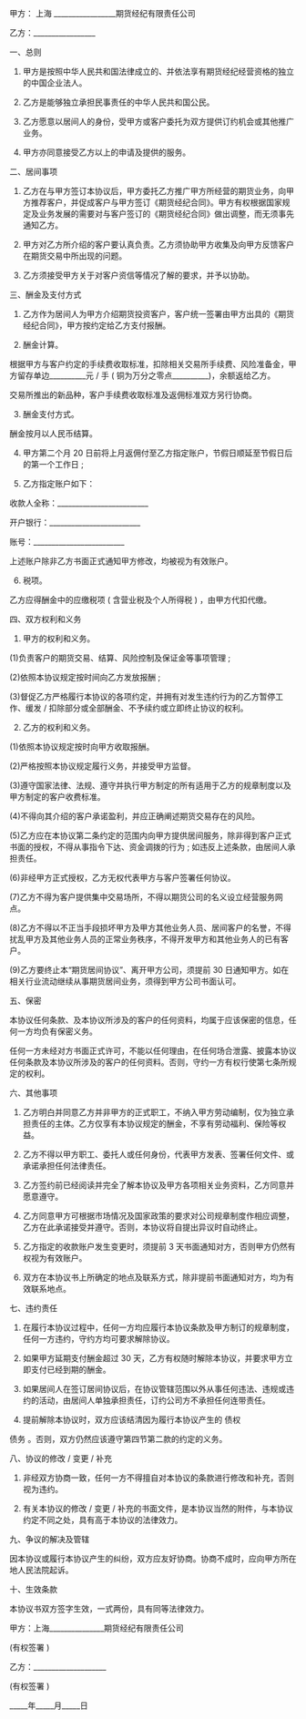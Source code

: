 
 





甲方：
上海
_________________期货经纪有限责任公司




乙方：_________________




一、总则




1. 甲方是按照中华人民共和国法律成立的、并依法享有期货经纪经营资格的独立的中国企业法人。




2. 乙方是能够独立承担民事责任的中华人民共和国公民。




3. 乙方愿意以居间人的身份，受甲方或客户委托为双方提供订约机会或其他推广业务。




4. 甲方亦同意接受乙方以上的申请及提供的服务。




二、居间事项




1. 乙方在与甲方签订本协议后，甲方委托乙方推广甲方所经营的期货业务，向甲方推荐客户，并促成客户与甲方签订《期货经纪合同》。甲方有权根据国家规定及业务发展的需要对与客户签订的《期货经纪合同》做出调整，而无须事先通知乙方。




2. 甲方对乙方所介绍的客户要认真负责。乙方须协助甲方收集及向甲方反馈客户在期货交易中所出现的问题。




3. 乙方须接受甲方关于对客户资信等情况了解的要求，并予以协助。




三、酬金及支付方式




1. 乙方作为居间人为甲方介绍期货投资客户，客户统一签署由甲方出具的《期货经纪合同》，甲方按约定给乙方支付报酬。




2. 酬金计算。




根据甲方与客户约定的手续费收取标准，扣除相关交易所手续费、风险准备金，甲方留存单边__________元
/
手
(
铜为万分之零点__________)，余额返给乙方。




交易所推出的新品种，客户手续费收取标准及返佣标准双方另行协商。




3. 酬金支付方式。




酬金按月以人民币结算。




4. 甲方第二个月
20
日前将上月返佣付至乙方指定账户，节假日顺延至节假日后的第一个工作日
;





5. 乙方指定账户如下：




收款人全称：_________________________




开户银行：_________________________




账号：_________________________




上述账户除非乙方书面正式通知甲方修改，均被视为有效账户。




6. 税项。




乙方应得酬金中的应缴税项
(
含营业税及个人所得税
)
，由甲方代扣代缴。




四、双方权利和义务




1. 甲方的权利和义务。




(1)负责客户的期货交易、结算、风险控制及保证金等事项管理
;





(2)依照本协议规定按时间向乙方发放报酬
;





(3)督促乙方严格履行本协议的各项约定，并拥有对发生违约行为的乙方暂停工作、缓发
/
扣除部分或全部酬金、不予续约或立即终止协议的权利。




2. 乙方的权利和义务。




(1)依照本协议规定按时向甲方收取报酬。




(2)严格按照本协议规定履行义务，并接受甲方监督。




(3)遵守国家法律、法规、遵守并执行甲方制定的所有适用于乙方的规章制度以及甲方制定的客户收费标准。




(4)不得向其介绍的客户承诺盈利，并应正确阐述期货交易存在的风险。




(5)乙方应在本协议第二条约定的范围内向甲方提供居间服务，除非得到客户正式书面的授权，不得从事指令下达、资金调拨的行为
;
如违反上述条款，由居间人承担责任。




(6)非经甲方正式授权，乙方无权代表甲方与客户签署任何协议。




(7)乙方不得为客户提供集中交易场所，不得以期货公司的名义设立经营服务网点。




(8)乙方不得以不正当手段损坏甲方及甲方其他业务人员、居间客户的名誉，不得扰乱甲方及其他业务人员的正常业务秩序，不得开发甲方和其他业务人的已有客户。




(9)乙方要终止本“期货居间协议”、离开甲方公司，须提前
30
日通知甲方。如在相关行业流动继续从事期货居间业务，须得到甲方公司书面认可。




五、保密




本协议任何条款、及本协议所涉及的客户的任何资料，均属于应该保密的信息，任何一方均负有保密义务。




任何一方未经对方书面正式许可，不能以任何理由，在任何场合泄露、披露本协议任何条款及本协议所涉及的客户的任何资料。否则，守约一方有权行使第七条所规定的权利。




六、其他事项




1. 乙方明白并同意乙方并非甲方的正式职工，不纳入甲方劳动编制，仅为独立承担责任的主体。乙方仅享有本协议规定的酬金，不享有劳动福利、保险等权益。




2. 乙方不得以甲方职工、委托人或任何身份，代表甲方发表、签署任何文件、或承诺承担任何法律责任。




3. 乙方签约前已经阅读并完全了解本协议及甲方各项相关业务资料，乙方同意并愿意遵守。




4. 乙方同意甲方可根据市场情况及国家政策的要求对公司规章制度作相应调整，乙方在此承诺接受并遵守。否则，本协议将自提出异议时自动终止。




5. 乙方指定的收款账户发生变更时，须提前
3
天书面通知对方，否则甲方仍然有权视为有效账户。




6. 双方在本协议书上所确定的地点及联系方式，除非提前书面通知对方，均为有效联系地点。




七、违约责任




1. 在履行本协议过程中，任何一方均应履行本协议条款及甲方制订的规章制度，任何一方违约，守约方均可要求解除协议。




2. 如果甲方延期支付酬金超过
30
天，乙方有权随时解除本协议，并要求甲方立即支付已经到期的酬金。




3. 如果居间人在签订居间协议后，在协议管辖范围以外从事任何违法、违规或违约的活动，由居间人单独承担责任，订约公司方不承担任何连带责任。




4. 提前解除本协议时，双方应该结清因为履行本协议产生的
债权

债务
。否则，双方仍然应该遵守第四节第二款的约定的义务。




八、协议的修改
/
变更
/
补充




1. 非经双方协商一致，任何一方不得擅自对本协议的条款进行修改和补充，否则视为违约。




2. 有关本协议的修改
/
变更
/
补充的书面文件，是本协议当然的附件，与本协议约定不同之处，具有高于本协议的法律效力。




九、争议的解决及管辖




因本协议或履行本协议产生的纠纷，双方应友好协商。协商不成时，应向甲方所在地人民法院起诉。




十、生效条款




本协议书双方签字生效，一式两份，具有同等法律效力。




甲方：上海_______________期货经纪有限责任公司




(有权签署
)





乙方：____________________




(有权签署
) 





_____年_____月_____日

 


 

 
 
 
 
 
  


  
 

  


  


  
 
 
 
 

